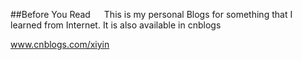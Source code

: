 ##Before You Read
&emsp; This is my personal Blogs for something that I learned from Internet.
It is also available in cnblogs

www.cnblogs.com/xiyin
